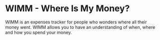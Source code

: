 # WIMM - Where Is My Money?

WIMM is an expenses tracker for people who wonders where all their money went.
WIMM allows you to have an understanding of when, where and how you spend your money.

